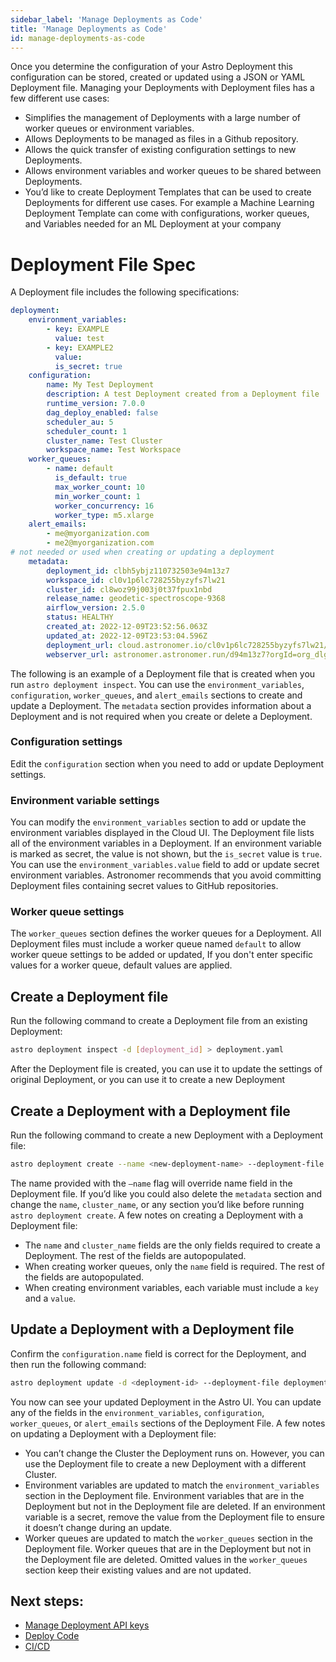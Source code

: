 ```yaml
---
sidebar_label: 'Manage Deployments as Code'
title: 'Manage Deployments as Code'
id: manage-deployments-as-code
---
```


<head>
  <meta name="description" content="Manage an Astro Deployment with JSON or YAML Deployment file. This Deployment file can be used to store, create, or update a Deployment's configuration." />
  <meta name="og:description" content="Manage an Astro Deployment with JSON or YAML Deployment file. This Deployment file can be used to store, create, or update a Deployment's configuration." />
</head>

Once you determine the configuration of your Astro Deployment this configuration can be stored, created or updated using a JSON or YAML Deployment file. Managing your Deployments with Deployment files has a few different use cases:

- Simplifies the management of Deployments with a large number of worker queues or environment variables.
- Allows Deployments to be managed as files in a Github repository.
- Allows the quick transfer of existing configuration settings to new Deployments. 
- Allows environment variables and worker queues to be shared between Deployments.
- You’d like to create Deployment Templates that can be used to create Deployments for different use cases. For example a Machine Learning Deployment Template can come with configurations, worker queues, and Variables needed for an ML Deployment at your company

# Deployment File Spec

A Deployment file includes the following specifications:

```yaml
deployment:
    environment_variables:
        - key: EXAMPLE
          value: test
        - key: EXAMPLE2
          value:
          is_secret: true
    configuration:
        name: My Test Deployment
        description: A test Deployment created from a Deployment file
        runtime_version: 7.0.0
        dag_deploy_enabled: false
        scheduler_au: 5
        scheduler_count: 1
        cluster_name: Test Cluster
        workspace_name: Test Workspace
    worker_queues:
        - name: default
          is_default: true
          max_worker_count: 10
          min_worker_count: 1
          worker_concurrency: 16
          worker_type: m5.xlarge
    alert_emails:
        - me@myorganization.com
        - me2@myorganization.com
# not needed or used when creating or updating a deployment
	metadata:
        deployment_id: clbh5ybjz110732503e94m13z7
        workspace_id: cl0v1p6lc728255byzyfs7lw21
        cluster_id: cl8woz99j003j0t37fpux1nbd
        release_name: geodetic-spectroscope-9368
        airflow_version: 2.5.0
        status: HEALTHY
        created_at: 2022-12-09T23:52:56.063Z
        updated_at: 2022-12-09T23:53:04.596Z
        deployment_url: cloud.astronomer.io/cl0v1p6lc728255byzyfs7lw21/deployments/clbh5ybjz110732503e94m13z7/analytics
        webserver_url: astronomer.astronomer.run/d94m13z7?orgId=org_dlgevirUCwI9vX10
```

The following is an example of a Deployment file that is created when you run `astro deployment inspect`. You can use the `environment_variables`, `configuration`, `worker_queues`, and `alert_emails` sections to create and update a Deployment. The `metadata` section provides information about a Deployment and is not required when you create or delete a Deployment.

### Configuration settings

Edit the `configuration` section when you need to add or update Deployment settings. 

### Environment variable settings

You can modify the `environment_variables` section to add or update the environment variables displayed in the Cloud UI. The Deployment file lists all of the environment variables in a Deployment. If an environment variable is marked as secret, the value is not shown, but the `is_secret` value is `true`. You can use the `environment_variables.value` field to add or update secret environment variables. Astronomer recommends that you avoid committing Deployment files containing secret values to GitHub repositories.

### Worker queue settings

The `worker_queues` section defines the worker queues for a Deployment. All Deployment files must include a worker queue named `default` to allow worker queue settings to be added or updated, If you don't enter specific values for a worker queue, default values are applied.

## Create a Deployment file

Run the following command to create a Deployment file from an existing Deployment:

```bash
astro deployment inspect -d [deployment_id] > deployment.yaml
```

After the Deployment file is created, you can use it to update the settings of original Deployment, or you can use it to create a new Deployment

## Create a Deployment with a Deployment file

Run the following command to create a new Deployment with a Deployment file:

```bash
astro deployment create --name <new-deployment-name> --deployment-file deployment.yaml
```

The name provided with the `—name` flag will override name field in the Deployment file. If you’d like you could also delete the `metadata` section and change the `name`, `cluster_name`, or any section you’d like before running `astro deployment create`. A few notes on creating a Deployment with a Deployment file:

- The `name` and `cluster_name` fields are the only fields required to create a Deployment. The rest of the fields are autopopulated.
- When creating worker queues, only the `name` field is required. The rest of the fields are autopopulated.
- When creating environment variables, each variable must include a `key` and a `value`.

## Update a Deployment with a Deployment file

Confirm the `configuration.name` field is correct for the Deployment, and then run the following command:

```bash
astro deployment update -d <deployment-id> --deployment-file deployment.yaml
```

You now can see your updated Deployment in the Astro UI. You can update any of the fields in the `environment_variables`, `configuration`, `worker_queues`, or `alert_emails` sections of the Deployment File. A few notes on updating a Deployment with a Deployment file:

- You can’t change the Cluster the Deployment runs on. However, you can use the Deployment file to create a new Deployment with a different Cluster.
- Environment variables are updated to match the `environment_variables` section in the Deployment file. Environment variables that are in the Deployment but not in the Deployment file are deleted. If an environment variable is a secret, remove the value from the Deployment file to ensure it doesn’t change during an update.
- Worker queues are updated to match the `worker_queues` section in the Deployment file. Worker queues that are in the Deployment but not in the Deployment file are deleted. Omitted values in the `worker_queues` section keep their existing values and are not updated.

## Next steps:

- [Manage Deployment API keys](api-keys.md)
- [Deploy Code](deploy-code.md)
- [CI/CD](ci-cd.md)